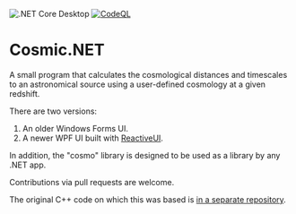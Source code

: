 ![.NET Core Desktop](https://github.com/joshkempner/Cosmic.NET/workflows/.NET%20Core%20Desktop/badge.svg)
[![CodeQL](https://github.com/joshkempner/Cosmic.NET/actions/workflows/codeql-analysis.yml/badge.svg)](https://github.com/joshkempner/Cosmic.NET/actions/workflows/codeql-analysis.yml)
# Cosmic.NET
A small program that calculates the cosmological distances and timescales to an astronomical source using a user-defined cosmology at a given redshift.

There are two versions:
1. An older Windows Forms UI.
2. A newer WPF UI built with [ReactiveUI](https://www.reactiveui.net/).

In addition, the "cosmo" library is designed to be used as a library by any .NET app.

Contributions via pull requests are welcome.

The original C++ code on which this was based is [in a separate repository](https://github.com/joshkempner/cosmic).
